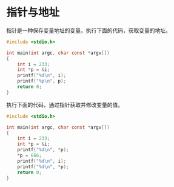 # 指针与地址

指针是一种保存变量地址的变量。执行下面的代码，获取变量的地址。

```c
#include <stdio.h>

int main(int argc, char const *argv[])
{
	int i = 233;
	int *p = &i;
	printf("%d\n", i);
	printf("%p\n", p);
    return 0;
}
```

执行下面的代码，通过指针获取并修改变量的值。

```c
#include <stdio.h>

int main(int argc, char const *argv[])
{
	int i = 233;
	int *p = &i;
	printf("%d\n", *p);
	*p = 666;
	printf("%d\n", i);
	printf("%d\n", *p);
    return 0;
}
```

